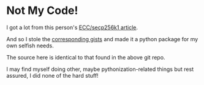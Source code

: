 # Not My Code!

I got a lot from this person's [ECC/secp256k1 article](https://onyb.gitbook.io/secp256k1-python/).

And so I stole the [corresponding gists](https://gist.github.com/onyb/cf795c819fdf8aa6015de2772fde24de) and made it a python package for my own selfish needs.

The source here is identical to that found in the above git repo.

I may find myself doing other, maybe pythonization-related things but rest assured, I did none of the hard stuff!